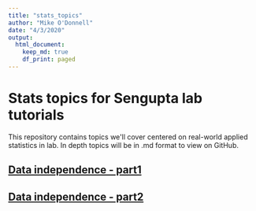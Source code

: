 ```yaml
---
title: "stats_topics"
author: "Mike O'Donnell"
date: "4/3/2020"
output:
  html_document:
    keep_md: true
    df_print: paged
---
```


# Stats topics for Sengupta lab tutorials

This repository contains topics we'll cover centered on real-world applied statistics in lab. In depth topics will be in .md format to view on GitHub.

## [Data independence - part1](NathanData.md)

## [Data independence - part2](LaurenData.md)
